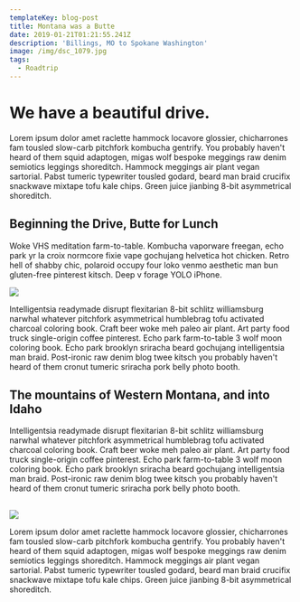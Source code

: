 ```yaml
---
templateKey: blog-post
title: Montana was a Butte
date: 2019-01-21T01:21:55.241Z
description: 'Billings, MO to Spokane Washington'
image: /img/dsc_1079.jpg
tags:
  - Roadtrip
---
```

# We have a beautiful drive. 

Lorem ipsum dolor amet raclette hammock locavore glossier, chicharrones fam tousled slow-carb pitchfork kombucha gentrify. You probably haven't heard of them squid adaptogen, migas wolf bespoke meggings raw denim semiotics leggings shoreditch. Hammock meggings air plant vegan sartorial. Pabst tumeric typewriter tousled godard, beard man braid crucifix snackwave mixtape tofu kale chips. Green juice jianbing 8-bit asymmetrical shoreditch.

## 

## Beginning the Drive, Butte for Lunch

Woke VHS meditation farm-to-table. Kombucha vaporware freegan, echo park yr la croix normcore fixie vape gochujang helvetica hot chicken. Retro hell of shabby chic, polaroid occupy four loko venmo aesthetic man bun gluten-free pinterest kitsch. Deep v forage YOLO iPhone.

![](/img/dsc_1082.jpg)



Intelligentsia readymade disrupt flexitarian 8-bit schlitz williamsburg narwhal whatever pitchfork asymmetrical humblebrag tofu activated charcoal coloring book. Craft beer woke meh paleo air plant. Art party food truck single-origin coffee pinterest. Echo park farm-to-table 3 wolf moon coloring book. Echo park brooklyn sriracha beard gochujang intelligentsia man braid. Post-ironic raw denim blog twee kitsch you probably haven't heard of them cronut tumeric sriracha pork belly photo booth.

## 

## The mountains of Western Montana, and into Idaho

Intelligentsia readymade disrupt flexitarian 8-bit schlitz williamsburg narwhal whatever pitchfork asymmetrical humblebrag tofu activated charcoal coloring book. Craft beer woke meh paleo air plant. Art party food truck single-origin coffee pinterest. Echo park farm-to-table 3 wolf moon coloring book. Echo park brooklyn sriracha beard gochujang intelligentsia man braid. Post-ironic raw denim blog twee kitsch you probably haven't heard of them cronut tumeric sriracha pork belly photo booth.

## 



![](/img/dsc_1091_3.jpg)

Lorem ipsum dolor amet raclette hammock locavore glossier, chicharrones fam tousled slow-carb pitchfork kombucha gentrify. You probably haven't heard of them squid adaptogen, migas wolf bespoke meggings raw denim semiotics leggings shoreditch. Hammock meggings air plant vegan sartorial. Pabst tumeric typewriter tousled godard, beard man braid crucifix snackwave mixtape tofu kale chips. Green juice jianbing 8-bit asymmetrical shoreditch.
